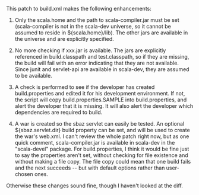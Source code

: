 This patch to build.xml makes the following enhancements:

1.  Only the scala.home and the path to scala-compiler.jar must be set (scala-compiler is not in the scala-dev universe, so it cannot be assumed to reside in ${scala.home}/lib).  The other jars are available in the universe and are explicitly specified.

2.  No more checking if xxx.jar is available.  The jars are explicitly referenced in build.classpath and test.classpath, so if they are missing, the build will fail with an error indicating that they are not available.  Since junit and servlet-api are available in scala-dev, they are assumed to be available.

3.  A check is performed to see if the developer has created build.properties and edited it for his development environment.  If not, the script will copy build.properties.SAMPLE into build.properties, and alert the developer that it is missing.  It will also alert the developer which dependencies are required to build.

4.  A war is created so the sbaz servlet can easily be tested.  An optional ${sbaz.servlet.dir} build property can be set, and will be used to create the war's web.xml.
I can't review the whole patch right now, but as one quick comment, scala-compiler.jar is available in scala-dev in the "scala-devel" package.  For build.properties, I think it would be fine just to say the properties aren't set, without checking for file existence and without making a file copy.  The file copy could mean that one build fails and the next succeeds -- but with default options rather than user-chosen ones.

Otherwise these changes sound fine, though I haven't looked at the diff.
